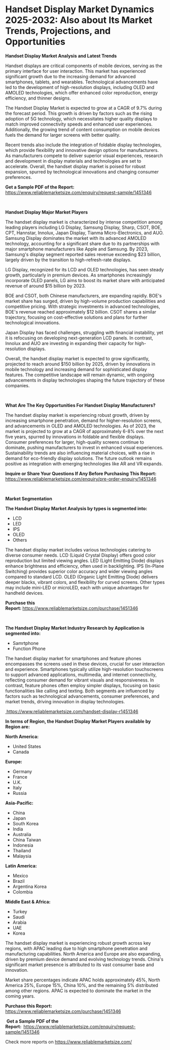 <p><h1>Handset Display Market Dynamics 2025-2032: Also about Its Market Trends, Projections, and Opportunities</h1></p><p><strong>Handset Display Market Analysis and Latest Trends</strong></p>
<p><p>Handset displays are critical components of mobile devices, serving as the primary interface for user interaction. This market has experienced significant growth due to the increasing demand for advanced smartphones, tablets, and wearables. Technological advancements have led to the development of high-resolution displays, including OLED and AMOLED technologies, which offer enhanced color reproduction, energy efficiency, and thinner designs.</p><p>The Handset Display Market is expected to grow at a CAGR of 9.7% during the forecast period. This growth is driven by factors such as the rising adoption of 5G technology, which necessitates higher quality displays to match improved connectivity speeds and enhanced user experiences. Additionally, the growing trend of content consumption on mobile devices fuels the demand for larger screens with better quality.</p><p>Recent trends also include the integration of foldable display technologies, which provide flexibility and innovative design options for manufacturers. As manufacturers compete to deliver superior visual experiences, research and development in display materials and technologies are set to accelerate. Overall, the handset display market is poised for robust expansion, spurred by technological innovations and changing consumer preferences.</p></p>
<p><strong>Get a Sample PDF of the Report:&nbsp;</strong> <a href="https://www.reliablemarketsize.com/enquiry/request-sample/1451346?utm_campaign=1832&utm_medium=2&utm_source=Github&utm_content=ia&utm_term=11022025&utm_id=handset-display">https://www.reliablemarketsize.com/enquiry/request-sample/1451346</a></p>
<p>&nbsp;</p>
<p><strong>Handset Display Major Market Players</strong></p>
<p><p>The handset display market is characterized by intense competition among leading players including LG Display, Samsung Display, Sharp, CSOT, BOE, CPT, Hannstar, Innolux, Japan Display, Tianma Micro-Electronics, and AUO. Samsung Display dominates the market with its advanced AMOLED technology, accounting for a significant share due to its partnerships with major smartphone manufacturers like Apple and Samsung. By 2023, Samsung's display segment reported sales revenue exceeding $23 billion, largely driven by the transition to high-refresh-rate displays.</p><p>LG Display, recognized for its LCD and OLED technologies, has seen steady growth, particularly in premium devices. As smartphones increasingly incorporate OLED panels, LG aims to boost its market share with anticipated revenue of around $15 billion by 2023. </p><p>BOE and CSOT, both Chinese manufacturers, are expanding rapidly. BOE's market share has surged, driven by high-volume production capabilities and competitive pricing. With strategic investments in advanced technologies, BOE's revenue reached approximately $12 billion. CSOT shares a similar trajectory, focusing on cost-effective solutions and plans for further technological innovations.</p><p>Japan Display has faced challenges, struggling with financial instability, yet it is refocusing on developing next-generation LCD panels. In contrast, Innolux and AUO are investing in expanding their capacity for high-resolution displays.</p><p>Overall, the handset display market is expected to grow significantly, projected to reach around $150 billion by 2025, driven by innovations in mobile technology and increasing demand for sophisticated display features. The competitive landscape will remain dynamic, with ongoing advancements in display technologies shaping the future trajectory of these companies.</p></p>
<p>&nbsp;</p>
<p><strong>What Are The Key Opportunities For Handset Display Manufacturers?</strong></p>
<p><p>The handset display market is experiencing robust growth, driven by increasing smartphone penetration, demand for higher-resolution screens, and advancements in OLED and AMOLED technologies. As of 2023, the market is projected to grow at a CAGR of approximately 6-8% over the next five years, spurred by innovations in foldable and flexible displays. Consumer preferences for larger, high-quality screens continue to dominate, pushing manufacturers to invest in enhanced visual experiences. Sustainability trends are also influencing material choices, with a rise in demand for eco-friendly display solutions. The future outlook remains positive as integration with emerging technologies like AR and VR expands.</p></p>
<p><strong>Inquire or Share Your Questions If Any Before Purchasing This Report:</strong> <a href="https://www.reliablemarketsize.com/enquiry/pre-order-enquiry/1451346?utm_campaign=1832&utm_medium=2&utm_source=Github&utm_content=ia&utm_term=11022025&utm_id=handset-display">https://www.reliablemarketsize.com/enquiry/pre-order-enquiry/1451346</a></p>
<p>&nbsp;</p>
<p><strong>Market Segmentation</strong></p>
<p><strong>The Handset Display Market Analysis by types is segmented into:</strong></p>
<p><ul><li>LCD</li><li>LED</li><li>IPS</li><li>OLED</li><li>Others</li></ul></p>
<p><p>The handset display market includes various technologies catering to diverse consumer needs. LCD (Liquid Crystal Display) offers good color reproduction but limited viewing angles. LED (Light Emitting Diode) displays enhance brightness and efficiency, often used in backlighting. IPS (In-Plane Switching) provides superior color accuracy and wider viewing angles compared to standard LCD. OLED (Organic Light Emitting Diode) delivers deeper blacks, vibrant colors, and flexibility for curved screens. Other types may include mini-LED or microLED, each with unique advantages for handheld devices.</p></p>
<p><strong>Purchase this Report:&nbsp;</strong><a href="https://www.reliablemarketsize.com/purchase/1451346?utm_campaign=1832&utm_medium=2&utm_source=Github&utm_content=ia&utm_term=11022025&utm_id=handset-display">https://www.reliablemarketsize.com/purchase/1451346</a></p>
<p>&nbsp;</p>
<p><strong>The Handset Display Market Industry Research by Application is segmented into:</strong></p>
<p><ul><li>Samrtphone</li><li>Function Phone</li></ul></p>
<p><p>The handset display market for smartphones and feature phones encompasses the screens used in these devices, crucial for user interaction and experience. Smartphones typically utilize high-resolution touchscreens to support advanced applications, multimedia, and internet connectivity, reflecting consumer demand for vibrant visuals and responsiveness. In contrast, feature phones often employ simpler displays, focusing on basic functionalities like calling and texting. Both segments are influenced by factors such as technological advancements, consumer preferences, and market trends, driving innovation in display technologies.</p></p>
<p><a href="https://www.reliablemarketsize.com/handset-display-r1451346?utm_campaign=1832&utm_medium=2&utm_source=Github&utm_content=ia&utm_term=11022025&utm_id=handset-display">&nbsp;https://www.reliablemarketsize.com/handset-display-r1451346</a></p>
<p><strong>In terms of Region, the Handset Display Market Players available by Region are:</strong></p>
<p>
    <p> <strong> North America: </strong>
        <ul>
            <li>United States</li>
            <li>Canada</li>
        </ul>
        </p> 
    <p> <strong> Europe: </strong>
        <ul>
            <li>Germany</li>
            <li>France</li>
            <li>U.K.</li>
            <li>Italy</li>
            <li>Russia</li>
        </ul>
        </p> 
    <p> <strong> Asia-Pacific: </strong>
        <ul>
            <li>China</li>
            <li>Japan</li>
            <li>South Korea</li>
            <li>India</li>
            <li>Australia</li>
            <li>China Taiwan</li>
            <li>Indonesia</li>
            <li>Thailand</li>
            <li>Malaysia</li>
        </ul>
        </p> 
    <p> <strong> Latin America: </strong>
        <ul>
            <li>Mexico</li>
            <li>Brazil</li>
            <li>Argentina Korea</li>
            <li>Colombia</li>
        </ul>
        </p> 
    <p> <strong> Middle East & Africa: </strong>
        <ul>
            <li>Turkey</li>
            <li>Saudi</li>
            <li>Arabia</li>
            <li>UAE</li>
            <li>Korea</li>
        </ul>
    </p>
    </p>
<p><p>The handset display market is experiencing robust growth across key regions, with APAC leading due to high smartphone penetration and manufacturing capabilities. North America and Europe are also expanding, driven by premium device demand and evolving technology trends. China's significant market presence is attributed to its vast consumer base and innovation. </p><p>Market share percentages indicate APAC holds approximately 45%, North America 25%, Europe 15%, China 10%, and the remaining 5% distributed among other regions. APAC is expected to dominate the market in the coming years.</p></p>
<p><strong>Purchase this Report: </strong><a href="https://www.reliablemarketsize.com/purchase/1451346?utm_campaign=1832&utm_medium=2&utm_source=Github&utm_content=ia&utm_term=11022025&utm_id=handset-display">https://www.reliablemarketsize.com/purchase/1451346</a></p>
<p>&nbsp;<strong>Get a Sample PDF of the Report:&nbsp;&nbsp;</strong><a href="https://www.reliablemarketsize.com/enquiry/request-sample/1451346?utm_campaign=1832&utm_medium=2&utm_source=Github&utm_content=ia&utm_term=11022025&utm_id=handset-display">https://www.reliablemarketsize.com/enquiry/request-sample/1451346</a></p>
<p><strong></strong></p>
<p>Check more reports on <a href="https://www.reliablemarketsize.com/?utm_campaign=1832&utm_medium=2&utm_source=Github&utm_content=ia&utm_term=11022025&utm_id=handset-display">https://www.reliablemarketsize.com/</a></p>